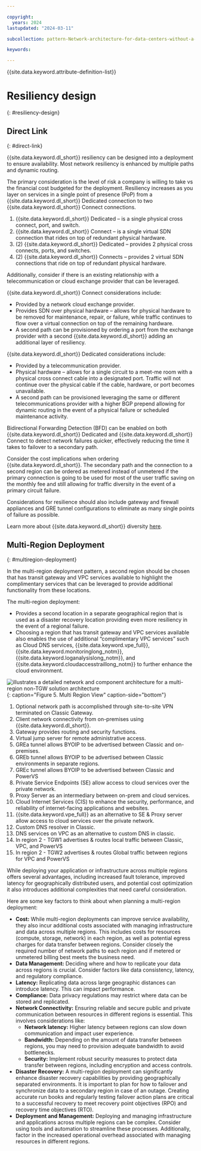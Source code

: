 ```yaml
---

copyright:
  years: 2024
lastupdated: "2024-03-11"

subcollection: pattern-Network-architecture-for-data-centers-without-a-Transit-Gateway-service

keywords:

---
```


{{site.data.keyword.attribute-definition-list}}

# Resiliency design
{: #resiliency-design}


## Direct Link
{: #direct-link}

{{site.data.keyword.dl_short}} resiliency can be designed into a deployment to ensure availability. Most network resiliency is enhanced by multiple paths and dynamic routing.

The primary consideration is the level of risk a company is willing to take vs the financial cost budgeted for the deployment. Resiliency increases as you layer on services in a single point of presence (PoP) from a {{site.data.keyword.dl_short}} Dedicated connection to two {{site.data.keyword.dl_short}} Connect connections.

1.  {{site.data.keyword.dl_short}} Dedicated – is a single physical cross connect, port, and switch.
2.  {{site.data.keyword.dl_short}} Connect – is a single virtual SDN connection that rides on top of redundant physical hardware.
3.  (2) {{site.data.keyword.dl_short}} Dedicated – provides 2 physical cross connects, ports, and switches.
4.  (2) {{site.data.keyword.dl_short}} Connects – provides 2 virtual SDN connections that ride on top of redundant physical hardware.

Additionally, consider if there is an existing relationship with a telecommunication or cloud exchange provider that can be leveraged.

{{site.data.keyword.dl_short}} Connect considerations include:

-   Provided by a network cloud exchange provider.
-   Provides SDN over physical hardware – allows for physical hardware to be removed for maintenance, repair, or failure, while traffic continues to flow over a virtual connection on top of the remaining hardware.
-   A second path can be provisioned by ordering a port from the exchange provider with a second {{site.data.keyword.dl_short}} adding an additional layer of resiliency.

{{site.data.keyword.dl_short}} Dedicated considerations include:

-   Provided by a telecommunication provider.
-   Physical hardware – allows for a single circuit to a meet-me room with a physical cross connect cable into a designated port. Traffic will not continue over the physical cable if the cable, hardware, or port becomes unavailable.
-   A second path can be provisioned leveraging the same or different telecommunications provider with a higher BGP prepend allowing for dynamic routing in the event of a physical failure or scheduled maintenance activity.

Bidirectional Forwarding Detection (BFD) can be enabled on both {{site.data.keyword.dl_short}} Dedicated and {{site.data.keyword.dl_short}} Connect to detect network failures quicker, effectively reducing the time it takes to failover to a secondary path.

Consider the cost implications when ordering {{site.data.keyword.dl_short}}. The secondary path and the connection to a second region can be ordered as metered instead of unmetered if the primary connection is going to be used for most of the user traffic saving on the monthly fee and still allowing for traffic diversity in the event of a primary circuit failure.

Considerations for resilience should also include gateway and firewall appliances and GRE tunnel configurations to eliminate as many single points of failure as possible.

Learn more about {{site.data.keyword.dl_short}} diversity [here](/docs/dl?topic=dl-models-for-diversity-and-redundancy-in-direct-link).

## Multi-Region Deployment
{: #multiregion-deployment}

In the multi-region deployment pattern, a second region should be chosen that has transit gateway and VPC services available to highlight the complimentary services that can be leveraged to provide additional functionality from these locations.

The multi-region deployment:

-   Provides a second location in a separate geographical region that is used as a disaster recovery location providing even more resiliency in the event of a regional failure.
-   Choosing a region that has transit gateway and VPC services available also enables the use of additional “complimentary VPC services” such as Cloud DNS services, {{site.data.keyword.vpe_full}}, {{site.data.keyword.monitoringlong_notm}}, {{site.data.keyword.loganalysislong_notm}}, and {{site.data.keyword.cloudaccesstraillong_notm}} to further enhance the cloud environment.

![illustrates a detailed network and component architecture for a
multi-region non-TGW solution architecture](cross-region-view.svg){: caption="Figure 5. Multi Region View" caption-side="bottom"}
1.  Optional network path is accomplished through site-to-site VPN terminated on Classic Gateway.
2.  Client network connectivity from on-premises using {{site.data.keyword.dl_short}}.
3.  Gateway provides routing and security functions.
4.  Virtual jump server for remote administrative access.
5.  GREa tunnel allows BYOIP to be advertised between Classic and on-premises.
6.  GREb tunnel allows BYOIP to be advertised between Classic environments in separate regions.
7.  GREc tunnel allows BYOIP to be advertised between Classic and PowerVS
8.  Private Service Endpoints (SE) allow access to cloud services over the private network.
9.  Proxy Server as an intermediary between on-prem and cloud services.
10. Cloud Internet Services (CIS) to enhance the security, performance, and reliability of internet-facing applications and websites.
11. {{site.data.keyword.vpe_full}} as an alternative to SE & Proxy server allow access to cloud services over the private network.
12. Custom DNS resolver in Classic.
13. DNS services on VPC as an alternative to custom DNS in classic.
14. In region 2 - TGW1 advertises & routes local traffic between Classic, VPC, and PowerVS
15. In region 2 - TGW2 advertises & routes Global traffic between regions for VPC and PowerVS

While deploying your application or infrastructure across multiple regions offers several advantages, including increased fault tolerance, improved latency for geographically distributed users, and potential cost optimization it also introduces additional complexities that need careful consideration.

Here are some key factors to think about when planning a multi-region deployment:

-   **Cost:** While multi-region deployments can improve service availability, they also incur additional costs associated with managing infrastructure and data across multiple regions. This includes costs for resources (compute, storage, network) in each region, as well as potential egress charges for data transfer between regions. Consider closely the required number of network paths to each region and if metered or unmetered billing best meets the business need.
-   **Data Management:** Deciding where and how to replicate your data across regions is crucial. Consider factors like data consistency, latency, and regulatory compliance.
-   **Latency:** Replicating data across large geographic distances can introduce latency. This can impact performance.
-   **Compliance:** Data privacy regulations may restrict where data can be stored and replicated.
-   **Network Connectivity:** Ensuring reliable and secure public and private communication between resources in different regions is essential. This involves considerations like:
    -   **Network latency:** Higher latency between regions can slow down communication and impact user experience.
    -   **Bandwidth:** Depending on the amount of data transfer between regions, you may need to provision adequate bandwidth to avoid bottlenecks.
    -   **Security:** Implement robust security measures to protect data transfer between regions, including encryption and access controls.
-   **Disaster Recovery:** A multi-region deployment can significantly enhance disaster recovery capabilities by providing geographically separated environments. It is important to plan for how to failover and synchronize data to a secondary region in case of an outage. Creating accurate run books and regularly testing failover action plans are critical to a successful recovery to meet recovery point objectives (RPO) and recovery time objectives (RTO).
-   **Deployment and Management:** Deploying and managing infrastructure and applications across multiple regions can be complex. Consider using tools and automation to streamline these processes. Additionally, factor in the increased operational overhead associated with managing resources in different regions.
